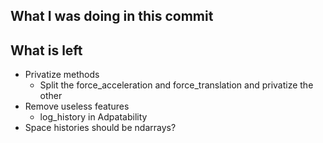 ## What I was doing in this commit

## What is left
- Privatize methods
  - Split the force_acceleration and force_translation and privatize the other
- Remove useless features
  - log_history in Adpatability
- Space histories should be ndarrays?